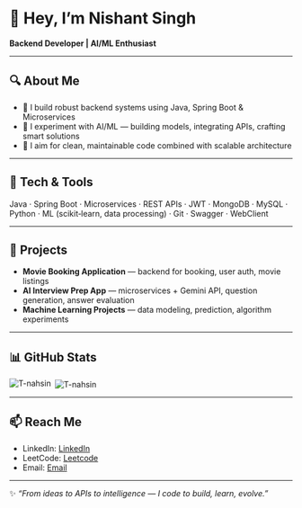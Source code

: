 # 👋 Hey, I’m Nishant Singh

**Backend Developer | AI/ML Enthusiast**

---

## 🔍 About Me  
- 🔧 I build robust backend systems using Java, Spring Boot & Microservices  
- 🤖 I experiment with AI/ML — building models, integrating APIs, crafting smart solutions  
- 🎯 I aim for clean, maintainable code combined with scalable architecture  

---

## 🧰 Tech & Tools  
Java · Spring Boot · Microservices · REST APIs · JWT · MongoDB · MySQL · Python · ML (scikit‑learn, data processing) · Git · Swagger · WebClient  

---

## 🚀 Projects  
- **Movie Booking Application** — backend for booking, user auth, movie listings  
- **AI Interview Prep App** — microservices + Gemini API, question generation, answer evaluation  
- **Machine Learning Projects** — data modeling, prediction, algorithm experiments  

---

## 📊 GitHub Stats

<p><img align="left" src="https://github-readme-stats.vercel.app/api/top-langs?username=T-nahsin&show_icons=true&locale=en&theme=radical" alt="T-nahsin" /></p>

<p>&nbsp;<img align="center" src="https://github-readme-stats.vercel.app/api?username=T-nahsin&show_icons=true&locale=en&theme=radical" alt="T-nahsin" /></p>

---

## 📫 Reach Me  
- LinkedIn: [LinkedIn](https://www.linkedin.com/in/nishant-singh-95a15b2a6/)
- LeetCode: [Leetcode](https://leetcode.com/u/T-nahsin/)
- Email: [Email](nishant16405@gmail.com)

---

✨ *“From ideas to APIs to intelligence — I code to build, learn, evolve.”*  
